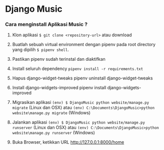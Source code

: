 # Django Music

### Cara menginstall Aplikasi Music ?

1. Klon aplikasi `$ git clone <repository-url>` atau download

2. Buatlah sebuah virtual environment dengan pipenv pada root directory yang dipilih `$ pipenv shell`.

3. Pastikan pipenv sudah terinstal dan diaktifkan

4. Install seluruh dependency  `pipenv install -r requirements.txt`

5. Hapus django-widget-tweaks
pipenv uninstall django-widget-tweaks

6. Install django-widgets-improved
pipenv install django-widgets-improved

7. Migrasikan aplikasi `(env) $ DjangoMusic python website/manage.py migrate` (Linux dan OSX) atau `(env) C:\Documents\DjangoMusic>python website\manage.py migrate` (Windows)

8. Jalankan aplikasi `(env) $ DjangoMusic python website/manage.py runserver` (Linux dan OSX) atau `(env) C:\Documents\DjangoMusic>python website\manage.py runserver` (Windows)

9. Buka Browser, ketikkan URL http://127.0.0.1:8000/home
